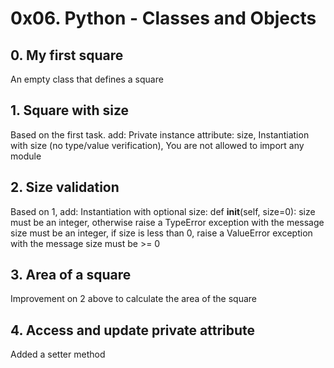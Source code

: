 # 0x06. Python - Classes and Objects
## 0. My first square
An empty class that defines a square
## 1. Square with size
Based on the first task. add:
Private instance attribute: size, 
Instantiation with size (no type/value verification),
You are not allowed to import any module
## 2. Size validation
Based on 1, add: Instantiation with optional size: def __init__(self, size=0):
size must be an integer, otherwise raise a TypeError exception with the message size must be an integer, 
if size is less than 0, raise a ValueError exception with the message size must be >= 0
## 3. Area of a square
Improvement on 2 above to calculate the area of the square
## 4. Access and update private attribute
Added a setter method
